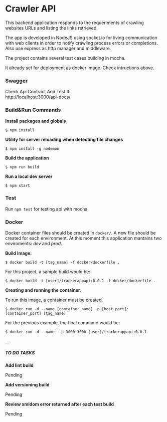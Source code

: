 Crawler API
====================

This backend application responds to the requeriments of crawling websites URLs and listing the links retrieved.

The app is developed in NodeJS using socket.io for living communication with web clients in order to notify crawling process errors or completions. Also use express as http manager and middleware.

The project contains several test cases building in mocha.

It already set for deployment as docker image. Check intructions above.

### Swagger

Check Api Contract And Test It:  
http://localhost:3000/api-docs/

### Build&Run Commands

**Install packages and globals**

`$ npm install`

**Utility for server reloading when detecting file changes**

`$ npm install -g nodemon`

**Build the application**

`$ npm run build`

**Run a local dev server**

`$ npm start`

### Test 

Run `npm test` for testing api with mocha.

### Docker

Docker container files should be created in `docker/`. A new file should be created for each environment. At this moment
this application mantains two enviroments: *dev* and *prod*.

**Build Image:**

`$ docker build -t [tag_name] -f docker/dockerfile .`

For this project, a sample build would be:

`$ docker build -t [user]/trackerappapi:0.0.1 -f docker/dockerfile .`

**Creating and running the container:**

To run this image, a container must be created.

`$ docker run -d --name [container_name] -p [host_port]:[container_port] [tag_name]`

For the previous example, the final command would be:

`$ docker run -d --name  -p 3000:3000 [user]/trackerappapi:0.0.1`

__ 
  
##### TO DO TASKS

**Add lint build**

Pending

**Add versioning build**

Pending

**Review xmldom error returned after each test build** 

Pending
